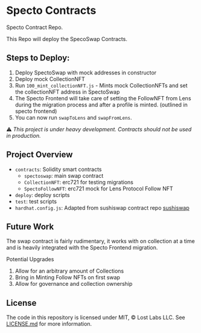 # Specto Contracts

Specto Contract Repo.


This Repo will deploy the SpecoSwap Contracts. 

## Steps to Deploy:


1. Deploy SpectoSwap with mock addresses in constructor
2. Deploy mock CollectionNFT
3. Run `100_mint_collectionNFT.js` - Mints mock CollectionNFTs and set the collectionNFT address in SpectoSwap
4. The Specto Frontend will take care of setting the FollowNFT from Lens during the migration process and after a profile is minted. (outlined in specto frontend)
5. You can now run `swapToLens` and `swapFromLens`.


⚠️ _This project is under heavy development. Contracts should not be 
used in production._

## Project Overview

- `contracts`: Solidity smart contracts
	- `spectoswap`: main swap contract
	- `CollectionNFT`: erc721 for testing migrations
	- `SpectoFollowNFT`: erc721 mock for Lens Protocol Follow NFT
- `deploy`: deploy scripts 
- `test`: test scripts
- `hardhat.config.js`: Adapted from sushiswap contract repo [sushiswap](https://github.com/sushiswap/sushiswap)


## Future Work

The swap contract is fairly rudimentary, it works with on collection at a time and is heavily integrated with the Specto Frontend migration.

Potential Upgrades

1. Allow for an arbitrary amount of Collections
2. Bring in Minting Follow NFTs on first swap
3. Allow for governance and collection ownership


## License

The code in this repository is licensed under MIT, &copy; Lost Labs LLC. See <a href="LICENSE.md">LICENSE.md</a> for more information.
